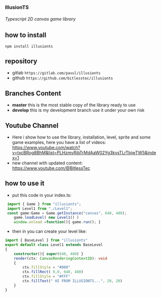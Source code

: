 ### IllusionTS
###### Typescript 2D canvas game library

## how to install
```npm install illusionts```

## repository
- gitlab ```https://gitlab.com/pavul/illusionts```
- github ```https://github.com/bitlesstec/illusionts```

## Branches Content
- **master** this is the most stable copy of the library ready to use
- **develop** this is my development branch use it under your own risk


## Youtube Channel
- Here i show how to use the library, installation, level, sprite and some game examples, here you have a list of videos: https://www.youtube.com/watch?v=txcBRog8BhM&list=PLHzmvRibTrMdAaW02Yg3kvsTLrTbjwTW5&index=1
- new channel with updated content: https://www.youtube.com/@BitlessTec


## how to use it

- put this code in your index.ts:
```typescript
 import { Game } from "illusionts";
 import Level1 from "./Level1";
 const game:Game = Game.getInstance("canvas", 640, 480);
    game.loadLevel( new Level1() )
    window.onload =function(){ game.run(); } 
```

- then in you can create your level like:
```typescript
import { BaseLevel } from "illusionts"
export default class Level1 extends BaseLevel
{
    constructor(){ super(640, 480) }
    render(ctx: CanvasRenderingContext2D): void 
    {
        ctx.fillStyle = "#000"
        ctx.fillRect( 0,0, 640, 480)
        ctx.fillStyle = "#FFF"
        ctx.fillText(" HI FROM ILLUSIONTS...", 20, 20)
    }
}
```